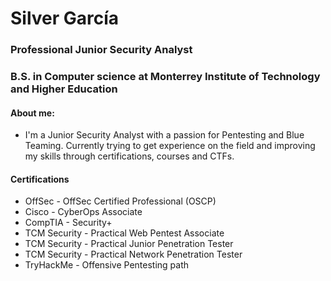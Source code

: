 # Silver García
### Professional Junior Security Analyst
### B.S. in Computer science at Monterrey Institute of Technology and Higher Education
#### About me:
- I'm a Junior Security Analyst with a passion for Pentesting and Blue Teaming. Currently trying to get experience on the field and improving my skills through certifications, courses and CTFs.
#### Certifications
- OffSec - OffSec Certified Professional (OSCP)
- Cisco - CyberOps Associate
- CompTIA - Security+
- TCM Security - Practical Web Pentest Associate
- TCM Security - Practical Junior Penetration Tester
- TCM Security - Practical Network Penetration Tester
- TryHackMe - Offensive Pentesting path

